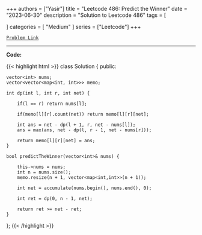 
+++
authors = ["Yasir"]
title = "Leetcode 486: Predict the Winner"
date = "2023-06-30"
description = "Solution to Leetcode 486"
tags = [
    
]
categories = [
    "Medium"
]
series = ["Leetcode"]
+++



[`Problem Link`](https://leetcode.com/problems/predict-the-winner/description/)

---

**Code:**

{{< highlight html >}}
class Solution {
public:
    
    vector<int> nums;
    vector<vector<map<int, int>>> memo;
    
    int dp(int l, int r, int net) {
        
        if(l == r) return nums[l];
        
        if(memo[l][r].count(net)) return memo[l][r][net];
        
        int ans = net - dp(l + 1, r, net - nums[l]);
        ans = max(ans, net - dp(l, r - 1, net - nums[r]));
        
        return memo[l][r][net] = ans;
    }
    
    bool predictTheWinner(vector<int>& nums) {

        this->nums = nums;
        int n = nums.size();
        memo.resize(n + 1, vector<map<int,int>>(n + 1));
        
        int net = accumulate(nums.begin(), nums.end(), 0);
        
        int ret = dp(0, n - 1, net);

        return ret >= net - ret;
    }
};
{{< /highlight >}}


